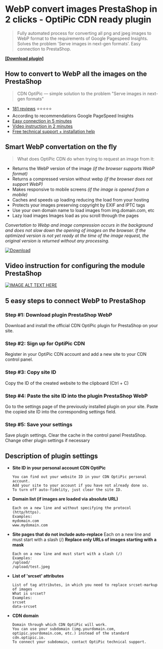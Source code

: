 # WebP convert images PrestaShop in 2 clicks - OptiPic CDN ready plugin

> Fully automated process for converting all png and jpeg images to WebP format to the requirements of Google Pagespeed Insights. Solves the problem 'Serve images in next-gen formats'. Easy connection to PrestaShop.

 **[[Download plugin]](https://github.com/optipic-io/optipic-prestashop/releases/download/v1.29.1/optipic-prestashop-v1.29.1.zip)**

## How to convert to WebP all the images on the PrestaShop
> CDN OptiPic — simple solution to the problem "Serve images in next-gen formats"

- [181 reviews](https://optipic.io/en/cdn/reviews/) ⭐⭐⭐⭐⭐
- According to recommendations Google PageSpeed Insights
- [Easy connection in 5 minutes](https://www.youtube.com/watch?v=a0UHWb9mjnQ)
- [Video instruction in 2 minutes](https://www.youtube.com/watch?v=a0UHWb9mjnQ)
- [Free technical support + installation help](https://optipic.io/get-free-help/?cdn=1)

## Smart WebP convertation on the fly
> What does OptiPic CDN do when trying to request an image from it:

- Returns the WebP version of the image *(if the browser supports WebP format)*
- Returns a compressed version without webp *(if the browser does not support WebP)*
- Makes responsive to mobile screens *(if the image is opened from a mobile)*
- Caches and speeds up loading reducing the load from your hosting
- Protects your images preserving copyright by EXIF and IPTC tags
- Use your own domain name to load images from img.domain.com, etc
- Lazy load images Images load as you scroll through the pages

*Convertation to Webp and image compression occurs in the background and does not slow down the opening of images on the browser.
If the optimized version is not yet ready at the time of the image request, the original version is returned without any processing.*

[![Download](https://optipic.io/images/download-button-w200.png)](https://github.com/optipic-io/optipic-prestashop/releases/download/v1.29.1/optipic-prestashop-v1.29.1.zip)

## Video instruction for configuring the module PrestaShop
[![IMAGE ALT TEXT HERE](https://img.youtube.com/vi/a0UHWb9mjnQ/0.jpg)](https://www.youtube.com/watch?v=a0UHWb9mjnQ)

## 5 easy steps to connect WebP to PrestaShop
### Step #1: Download plugin PrestaShop WebP
Download and install the official CDN OptiPic plugin for PrestaShop on your site.

### Step #2: Sign up for OptiPic CDN
Register in your OptiPic CDN account and add a new site to your CDN control panel.

### Step #3: Copy site ID
Copy the ID of the created website to the clipboard (Ctrl + C)

### Step #4: Paste the site ID into the plugin PrestaShop WebP
Go to the settings page of the previously installed plugin on your site.
Paste the copied site ID into the corresponding settings field.

### Step #5: Save your settings
Save plugin settings. Clear the cache in the control panel PrestaShop.
Change other plugin settings if necessary

## Description of plugin settings

- **Site ID in your personal account CDN OptiPic**
  ```
  You can find out your website ID in your CDN OptiPic personal account. 
  Add your site to your account if you have not already done so. 
  To turn off auto-fidelity, just clear the site ID.
  ```

* **Domain list (if images are loaded via absolute URL)**
  ```
  Each on a new line and without specifying the protocol (http/https).
  Examples:
  mydomain.com
  www.mydomain.com
  ```

* **Site pages that do not include auto-replace**
Each on a new line and must start with a slash (/)
**Replace only URLs of images starting with a mask**
  ```
  Each on a new line and must start with a slash (/)
  Examples:
  /upload/
  /upload/test.jpeg
  ```

* **List of 'srcset' attributes**
  ```
  List of tag attributes, in which you need to replace srcset-markup of images
  What is srcset? 
  Examples: 
  srcset 
  data-srcset 
  ```

* **CDN domain**
  ```
  Domain through which CDN OptiPic will work. 
  You can use your subdomain (img.yourdomain.com, optipic.yourdomain.com, etc.) instead of the standard cdn.optipic.io. 
  To connect your subdomain, contact OptiPic technical support.
  ```
